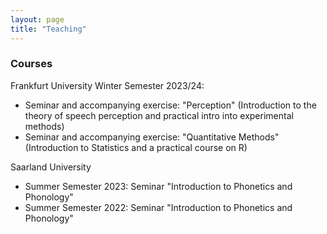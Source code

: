 ```yaml
---
layout: page
title: "Teaching"
---
```


### Courses
Frankfurt University
Winter Semester 2023/24:
- Seminar and accompanying exercise: "Perception" (Introduction to the theory of speech perception and practical intro into experimental methods)
- Seminar and accompanying exercise: "Quantitative Methods" (Introduction to Statistics and a practical course on R)


Saarland University
- Summer Semester 2023: Seminar "Introduction to Phonetics and Phonology"
- Summer Semester 2022: Seminar "Introduction to Phonetics and Phonology"
